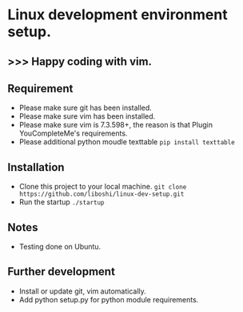 
# Linux development environment setup.
## >>> Happy coding with vim.

## Requirement
* Please make sure git has been installed.
* Please make sure vim has been installed.
* Please make sure vim is 7.3.598+, the reason is that Plugin YouCompleteMe's requirements.
* Please additional python moudle texttable
  `pip install texttable`

## Installation
* Clone this project to your local machine.
  `git clone https://github.com/liboshi/linux-dev-setup.git`
* Run the startup
  `./startup`

## Notes
* Testing done on Ubuntu.

## Further development
* Install or update git, vim automatically.
* Add python setup.py for python module requirements.
